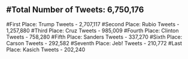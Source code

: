 #Total Number of Tweets: 6,750,176 
---
#First Place: Trump Tweets - 2,707,117
#Second Place: Rubio Tweets - 1,257,880
#Third Place: Cruz Tweets - 985,009
#Fourth Place: Clinton Tweets - 758,280
#Fifth Place: Sanders Tweets - 337,270
#Sixth Place: Carson Tweets - 292,582
#Seventh Place: Jeb! Tweets - 210,772
#Last Place: Kasich Tweets - 202,240
